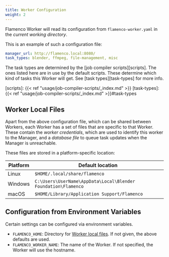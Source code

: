 ```yaml
---
title: Worker Configuration
weight: 2
---
```


Flamenco Worker will read its configuration from `flamenco-worker.yaml` in the
*current working directory*.

This is an example of such a configuration file:

```yaml
manager_url: http://flamenco.local:8080/
task_types: blender, ffmpeg, file-management, misc
```

The task types are determined by the [job compiler scripts][scripts]. The ones
listed here are in use by the default scripts. These determine which kind of
tasks this Worker will get. See [task types][task-types] for more info.

[scripts]: {{< ref "usage/job-compiler-scripts/_index.md" >}}
[task-types]: {{< ref "usage/job-compiler-scripts/_index.md" >}}#task-types

## Worker Local Files

Apart from the above configuration file, which can be shared between Workers,
each Worker has a set of files that are specific to that Worker. These contain
the *worker credentials*, which are used to identify this worker to the Manager,
and a *database file* to queue task updates when the Manager is unreachable.

These files are stored in a platform-specific location:

| Platform | Default location |
| -- | -- |
| Linux | `$HOME/.local/share/flamenco` |
| Windows | `C:\Users\UserName\AppData\Local\Blender Foundation\Flamenco` |
| macOS | `$HOME/Library/Application Support/Flamenco` |

## Configuration from Environment Variables

Certain settings can be configured via environment variables.

- `FLAMENCO_HOME`: Directory for [Worker local files](#worker-local-files). If
  not given, the above defaults are used.
- `FLAMENCO_WORKER_NAME`: The name of the Worker. If not specified, the Worker
  will use the hostname.

